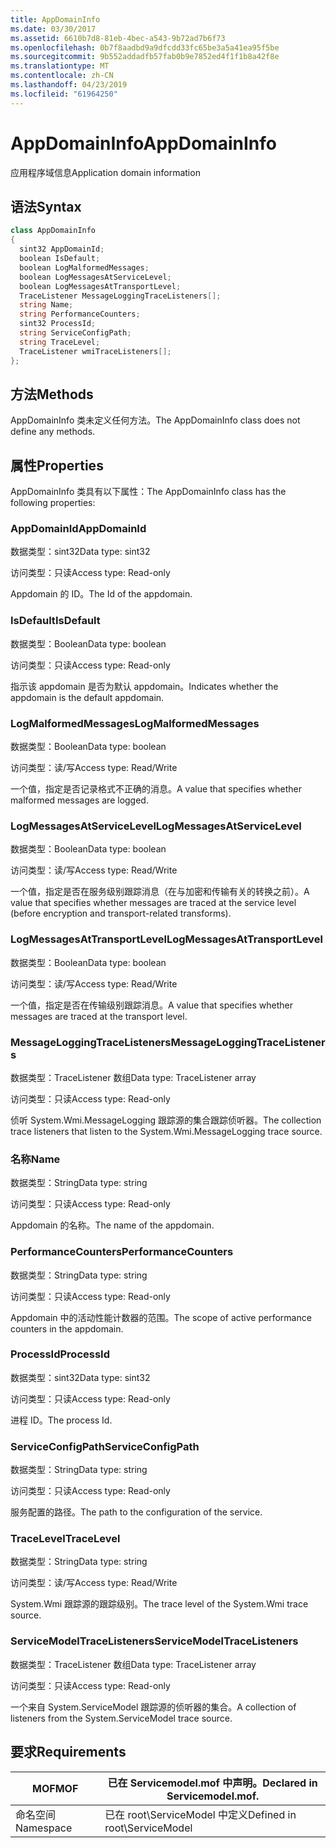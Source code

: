 ```yaml
---
title: AppDomainInfo
ms.date: 03/30/2017
ms.assetid: 6610b7d8-81eb-4bec-a543-9b72ad7b6f73
ms.openlocfilehash: 0b7f8aadbd9a9dfcdd33fc65be3a5a41ea95f5be
ms.sourcegitcommit: 9b552addadfb57fab0b9e7852ed4f1f1b8a42f8e
ms.translationtype: MT
ms.contentlocale: zh-CN
ms.lasthandoff: 04/23/2019
ms.locfileid: "61964250"
---
```

# <a name="appdomaininfo"></a><span data-ttu-id="6bce2-102">AppDomainInfo</span><span class="sxs-lookup"><span data-stu-id="6bce2-102">AppDomainInfo</span></span>
<span data-ttu-id="6bce2-103">应用程序域信息</span><span class="sxs-lookup"><span data-stu-id="6bce2-103">Application domain information</span></span>  
  
## <a name="syntax"></a><span data-ttu-id="6bce2-104">语法</span><span class="sxs-lookup"><span data-stu-id="6bce2-104">Syntax</span></span>  
  
```csharp
class AppDomainInfo  
{  
  sint32 AppDomainId;  
  boolean IsDefault;  
  boolean LogMalformedMessages;  
  boolean LogMessagesAtServiceLevel;  
  boolean LogMessagesAtTransportLevel;  
  TraceListener MessageLoggingTraceListeners[];  
  string Name;  
  string PerformanceCounters;  
  sint32 ProcessId;  
  string ServiceConfigPath;  
  string TraceLevel;  
  TraceListener wmiTraceListeners[];  
};  
```  
  
## <a name="methods"></a><span data-ttu-id="6bce2-105">方法</span><span class="sxs-lookup"><span data-stu-id="6bce2-105">Methods</span></span>  
 <span data-ttu-id="6bce2-106">AppDomainInfo 类未定义任何方法。</span><span class="sxs-lookup"><span data-stu-id="6bce2-106">The AppDomainInfo class does not define any methods.</span></span>  
  
## <a name="properties"></a><span data-ttu-id="6bce2-107">属性</span><span class="sxs-lookup"><span data-stu-id="6bce2-107">Properties</span></span>  
 <span data-ttu-id="6bce2-108">AppDomainInfo 类具有以下属性：</span><span class="sxs-lookup"><span data-stu-id="6bce2-108">The AppDomainInfo class has the following properties:</span></span>  
  
### <a name="appdomainid"></a><span data-ttu-id="6bce2-109">AppDomainId</span><span class="sxs-lookup"><span data-stu-id="6bce2-109">AppDomainId</span></span>  
 <span data-ttu-id="6bce2-110">数据类型：sint32</span><span class="sxs-lookup"><span data-stu-id="6bce2-110">Data type: sint32</span></span>  
  
 <span data-ttu-id="6bce2-111">访问类型：只读</span><span class="sxs-lookup"><span data-stu-id="6bce2-111">Access type: Read-only</span></span>  
  
 <span data-ttu-id="6bce2-112">Appdomain 的 ID。</span><span class="sxs-lookup"><span data-stu-id="6bce2-112">The Id of the appdomain.</span></span>  
  
### <a name="isdefault"></a><span data-ttu-id="6bce2-113">IsDefault</span><span class="sxs-lookup"><span data-stu-id="6bce2-113">IsDefault</span></span>  
 <span data-ttu-id="6bce2-114">数据类型：Boolean</span><span class="sxs-lookup"><span data-stu-id="6bce2-114">Data type: boolean</span></span>  
  
 <span data-ttu-id="6bce2-115">访问类型：只读</span><span class="sxs-lookup"><span data-stu-id="6bce2-115">Access type: Read-only</span></span>  
  
 <span data-ttu-id="6bce2-116">指示该 appdomain 是否为默认 appdomain。</span><span class="sxs-lookup"><span data-stu-id="6bce2-116">Indicates whether the appdomain is the default appdomain.</span></span>  
  
### <a name="logmalformedmessages"></a><span data-ttu-id="6bce2-117">LogMalformedMessages</span><span class="sxs-lookup"><span data-stu-id="6bce2-117">LogMalformedMessages</span></span>  
 <span data-ttu-id="6bce2-118">数据类型：Boolean</span><span class="sxs-lookup"><span data-stu-id="6bce2-118">Data type: boolean</span></span>  
  
 <span data-ttu-id="6bce2-119">访问类型：读/写</span><span class="sxs-lookup"><span data-stu-id="6bce2-119">Access type: Read/Write</span></span>  
  
 <span data-ttu-id="6bce2-120">一个值，指定是否记录格式不正确的消息。</span><span class="sxs-lookup"><span data-stu-id="6bce2-120">A value that specifies whether malformed messages are logged.</span></span>  
  
### <a name="logmessagesatservicelevel"></a><span data-ttu-id="6bce2-121">LogMessagesAtServiceLevel</span><span class="sxs-lookup"><span data-stu-id="6bce2-121">LogMessagesAtServiceLevel</span></span>  
 <span data-ttu-id="6bce2-122">数据类型：Boolean</span><span class="sxs-lookup"><span data-stu-id="6bce2-122">Data type: boolean</span></span>  
  
 <span data-ttu-id="6bce2-123">访问类型：读/写</span><span class="sxs-lookup"><span data-stu-id="6bce2-123">Access type: Read/Write</span></span>  
  
 <span data-ttu-id="6bce2-124">一个值，指定是否在服务级别跟踪消息（在与加密和传输有关的转换之前）。</span><span class="sxs-lookup"><span data-stu-id="6bce2-124">A value that specifies whether messages are traced at the service level (before encryption and transport-related transforms).</span></span>  
  
### <a name="logmessagesattransportlevel"></a><span data-ttu-id="6bce2-125">LogMessagesAtTransportLevel</span><span class="sxs-lookup"><span data-stu-id="6bce2-125">LogMessagesAtTransportLevel</span></span>  
 <span data-ttu-id="6bce2-126">数据类型：Boolean</span><span class="sxs-lookup"><span data-stu-id="6bce2-126">Data type: boolean</span></span>  
  
 <span data-ttu-id="6bce2-127">访问类型：读/写</span><span class="sxs-lookup"><span data-stu-id="6bce2-127">Access type: Read/Write</span></span>  
  
 <span data-ttu-id="6bce2-128">一个值，指定是否在传输级别跟踪消息。</span><span class="sxs-lookup"><span data-stu-id="6bce2-128">A value that specifies whether messages are traced at the transport level.</span></span>  
  
### <a name="messageloggingtracelisteners"></a><span data-ttu-id="6bce2-129">MessageLoggingTraceListeners</span><span class="sxs-lookup"><span data-stu-id="6bce2-129">MessageLoggingTraceListeners</span></span>  
 <span data-ttu-id="6bce2-130">数据类型：TraceListener 数组</span><span class="sxs-lookup"><span data-stu-id="6bce2-130">Data type: TraceListener array</span></span>  
  
 <span data-ttu-id="6bce2-131">访问类型：只读</span><span class="sxs-lookup"><span data-stu-id="6bce2-131">Access type: Read-only</span></span>  
  
 <span data-ttu-id="6bce2-132">侦听 System.Wmi.MessageLogging 跟踪源的集合跟踪侦听器。</span><span class="sxs-lookup"><span data-stu-id="6bce2-132">The collection trace listeners that listen to the System.Wmi.MessageLogging trace source.</span></span>  
  
### <a name="name"></a><span data-ttu-id="6bce2-133">名称</span><span class="sxs-lookup"><span data-stu-id="6bce2-133">Name</span></span>  
 <span data-ttu-id="6bce2-134">数据类型：String</span><span class="sxs-lookup"><span data-stu-id="6bce2-134">Data type: string</span></span>  
  
 <span data-ttu-id="6bce2-135">访问类型：只读</span><span class="sxs-lookup"><span data-stu-id="6bce2-135">Access type: Read-only</span></span>  
  
 <span data-ttu-id="6bce2-136">Appdomain 的名称。</span><span class="sxs-lookup"><span data-stu-id="6bce2-136">The name of the appdomain.</span></span>  
  
### <a name="performancecounters"></a><span data-ttu-id="6bce2-137">PerformanceCounters</span><span class="sxs-lookup"><span data-stu-id="6bce2-137">PerformanceCounters</span></span>  
 <span data-ttu-id="6bce2-138">数据类型：String</span><span class="sxs-lookup"><span data-stu-id="6bce2-138">Data type: string</span></span>  
  
 <span data-ttu-id="6bce2-139">访问类型：只读</span><span class="sxs-lookup"><span data-stu-id="6bce2-139">Access type: Read-only</span></span>  
  
 <span data-ttu-id="6bce2-140">Appdomain 中的活动性能计数器的范围。</span><span class="sxs-lookup"><span data-stu-id="6bce2-140">The scope of active performance counters in the appdomain.</span></span>  
  
### <a name="processid"></a><span data-ttu-id="6bce2-141">ProcessId</span><span class="sxs-lookup"><span data-stu-id="6bce2-141">ProcessId</span></span>  
 <span data-ttu-id="6bce2-142">数据类型：sint32</span><span class="sxs-lookup"><span data-stu-id="6bce2-142">Data type: sint32</span></span>  
  
 <span data-ttu-id="6bce2-143">访问类型：只读</span><span class="sxs-lookup"><span data-stu-id="6bce2-143">Access type: Read-only</span></span>  
  
 <span data-ttu-id="6bce2-144">进程 ID。</span><span class="sxs-lookup"><span data-stu-id="6bce2-144">The process Id.</span></span>  
  
### <a name="serviceconfigpath"></a><span data-ttu-id="6bce2-145">ServiceConfigPath</span><span class="sxs-lookup"><span data-stu-id="6bce2-145">ServiceConfigPath</span></span>  
 <span data-ttu-id="6bce2-146">数据类型：String</span><span class="sxs-lookup"><span data-stu-id="6bce2-146">Data type: string</span></span>  
  
 <span data-ttu-id="6bce2-147">访问类型：只读</span><span class="sxs-lookup"><span data-stu-id="6bce2-147">Access type: Read-only</span></span>  
  
 <span data-ttu-id="6bce2-148">服务配置的路径。</span><span class="sxs-lookup"><span data-stu-id="6bce2-148">The path to the configuration of the service.</span></span>  
  
### <a name="tracelevel"></a><span data-ttu-id="6bce2-149">TraceLevel</span><span class="sxs-lookup"><span data-stu-id="6bce2-149">TraceLevel</span></span>  
 <span data-ttu-id="6bce2-150">数据类型：String</span><span class="sxs-lookup"><span data-stu-id="6bce2-150">Data type: string</span></span>  
  
 <span data-ttu-id="6bce2-151">访问类型：读/写</span><span class="sxs-lookup"><span data-stu-id="6bce2-151">Access type: Read/Write</span></span>  
  
 <span data-ttu-id="6bce2-152">System.Wmi 跟踪源的跟踪级别。</span><span class="sxs-lookup"><span data-stu-id="6bce2-152">The trace level of the System.Wmi trace source.</span></span>  
  
### <a name="servicemodeltracelisteners"></a><span data-ttu-id="6bce2-153">ServiceModelTraceListeners</span><span class="sxs-lookup"><span data-stu-id="6bce2-153">ServiceModelTraceListeners</span></span>  
 <span data-ttu-id="6bce2-154">数据类型：TraceListener 数组</span><span class="sxs-lookup"><span data-stu-id="6bce2-154">Data type: TraceListener array</span></span>  
  
 <span data-ttu-id="6bce2-155">访问类型：只读</span><span class="sxs-lookup"><span data-stu-id="6bce2-155">Access type: Read-only</span></span>  
  
 <span data-ttu-id="6bce2-156">一个来自 System.ServiceModel 跟踪源的侦听器的集合。</span><span class="sxs-lookup"><span data-stu-id="6bce2-156">A collection of listeners from the System.ServiceModel trace source.</span></span>  
  
## <a name="requirements"></a><span data-ttu-id="6bce2-157">要求</span><span class="sxs-lookup"><span data-stu-id="6bce2-157">Requirements</span></span>  
  
|<span data-ttu-id="6bce2-158">MOF</span><span class="sxs-lookup"><span data-stu-id="6bce2-158">MOF</span></span>|<span data-ttu-id="6bce2-159">已在 Servicemodel.mof 中声明。</span><span class="sxs-lookup"><span data-stu-id="6bce2-159">Declared in Servicemodel.mof.</span></span>|  
|---------|-----------------------------------|  
|<span data-ttu-id="6bce2-160">命名空间</span><span class="sxs-lookup"><span data-stu-id="6bce2-160">Namespace</span></span>|<span data-ttu-id="6bce2-161">已在 root\ServiceModel 中定义</span><span class="sxs-lookup"><span data-stu-id="6bce2-161">Defined in root\ServiceModel</span></span>|
